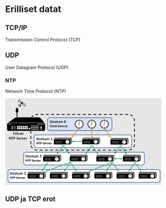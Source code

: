 # Erilliset datat


## TCP/IP
Transmission Control Protocol (TCP)

## UDP
User Datagram Protocol (UDP)

### NTP
Network Time Protocol (NTP) 

<img src="images/data-ntp-1.PNG" width="500">

## UDP ja TCP erot











